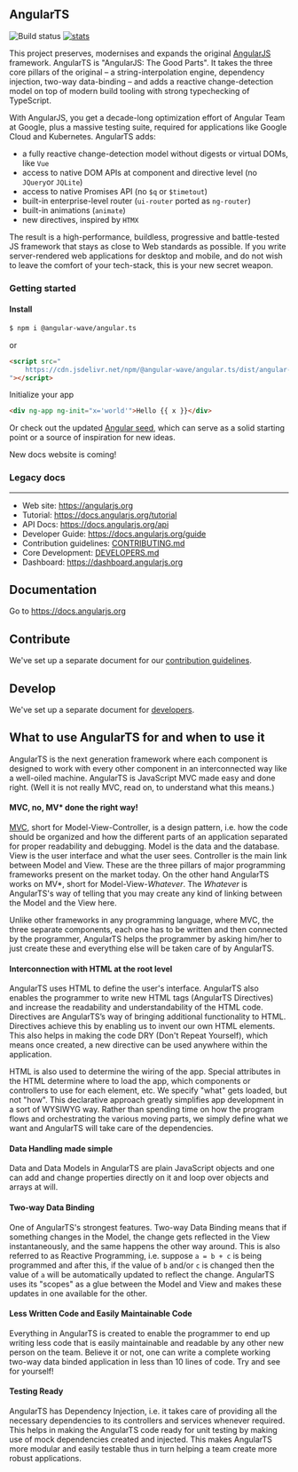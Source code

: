 ## AngularTS

![Build status](https://github.com/angular-qave/angular.ts/actions/workflows/ci.yml/badge.svg)
[![stats](https://data.jsdelivr.com/v1/package/npm/@angular-wave/angular.ts/badge?style=rounded)](https://www.jsdelivr.com/package/npm/@angular-wave/angular.ts)

This project preserves, modernises and expands the original [AngularJS](https://angularjs.org/)
framework. AngularTS is "AngularJS: The Good Parts". It takes the three core pillars of the original &ndash; a string-interpolation engine,
dependency injection, two-way data-binding &ndash; and adds a reactive change-detection model on top of modern build tooling with strong typechecking of TypeScript.

With AngularJS, you get a decade-long optimization effort of Angular Team at Google, plus a massive testing suite, required for applications like Google Cloud and Kubernetes.
AngularTS adds:

- a fully reactive change-detection model without digests or virtual DOMs, like `Vue`
- access to native DOM APIs at component and directive level (no `JQuery`or `JQLite`)
- access to native Promises API (no `$q` or `$timetout`)
- built-in enterprise-level router (`ui-router` ported as `ng-router`)
- built-in animations (`animate`)
- new directives, inspired by `HTMX`

The result is a high-performance, buildless, progressive and battle-tested JS framework that stays as close to Web standards as possible.
If you write server-rendered web applications for desktop and mobile, and do not wish to leave the comfort of your tech-stack, this is your new secret weapon.

### Getting started

#### Install

```bash
$ npm i @angular-wave/angular.ts

```

or

```html
<script src="
    https://cdn.jsdelivr.net/npm/@angular-wave/angular.ts/dist/angular-ts.umd.min.js
"></script>
```

Initialize your app

```html
<div ng-app ng-init="x='world'">Hello {{ x }}</div>
```

Or check out the updated [Angular seed](https://github.com/angular-qave/angular-seed), which can serve as a solid starting point
or a source of inspiration for new ideas.

New docs website is coming!

### Legacy docs

---

- Web site: https://angularjs.org
- Tutorial: https://docs.angularjs.org/tutorial
- API Docs: https://docs.angularjs.org/api
- Developer Guide: https://docs.angularjs.org/guide
- Contribution guidelines: [CONTRIBUTING.md](CONTRIBUTING.md)
- Core Development: [DEVELOPERS.md](DEVELOPERS.md)
- Dashboard: https://dashboard.angularjs.org

## Documentation

Go to https://docs.angularjs.org

## Contribute

We've set up a separate document for our
[contribution guidelines](https://github.com/angular/angular.js/blob/master/CONTRIBUTING.md).

## Develop

We've set up a separate document for
[developers](https://github.com/angular/angular.js/blob/master/DEVELOPERS.md).

## What to use AngularTS for and when to use it

AngularTS is the next generation framework where each component is designed to work with every other
component in an interconnected way like a well-oiled machine. AngularTS is JavaScript MVC made easy
and done right. (Well it is not really MVC, read on, to understand what this means.)

#### MVC, no, MV\* done the right way!

[MVC](https://en.wikipedia.org/wiki/Model%E2%80%93view%E2%80%93controller), short for
Model-View-Controller, is a design pattern, i.e. how the code should be organized and how the
different parts of an application separated for proper readability and debugging. Model is the data
and the database. View is the user interface and what the user sees. Controller is the main link
between Model and View. These are the three pillars of major programming frameworks present on the
market today. On the other hand AngularTS works on MV\*, short for Model-View-_Whatever_. The
_Whatever_ is AngularTS's way of telling that you may create any kind of linking between the Model
and the View here.

Unlike other frameworks in any programming language, where MVC, the three separate components, each
one has to be written and then connected by the programmer, AngularTS helps the programmer by asking
him/her to just create these and everything else will be taken care of by AngularTS.

#### Interconnection with HTML at the root level

AngularTS uses HTML to define the user's interface. AngularTS also enables the programmer to write
new HTML tags (AngularTS Directives) and increase the readability and understandability of the HTML
code. Directives are AngularTS’s way of bringing additional functionality to HTML. Directives
achieve this by enabling us to invent our own HTML elements. This also helps in making the code DRY
(Don't Repeat Yourself), which means once created, a new directive can be used anywhere within the
application.

HTML is also used to determine the wiring of the app. Special attributes in the HTML determine where
to load the app, which components or controllers to use for each element, etc. We specify "what"
gets loaded, but not "how". This declarative approach greatly simplifies app development in a sort
of WYSIWYG way. Rather than spending time on how the program flows and orchestrating the various
moving parts, we simply define what we want and AngularTS will take care of the dependencies.

#### Data Handling made simple

Data and Data Models in AngularTS are plain JavaScript objects and one can add and change properties
directly on it and loop over objects and arrays at will.

#### Two-way Data Binding

One of AngularTS's strongest features. Two-way Data Binding means that if something changes in the
Model, the change gets reflected in the View instantaneously, and the same happens the other way
around. This is also referred to as Reactive Programming, i.e. suppose `a = b + c` is being
programmed and after this, if the value of `b` and/or `c` is changed then the value of `a` will be
automatically updated to reflect the change. AngularTS uses its "scopes" as a glue between the Model
and View and makes these updates in one available for the other.

#### Less Written Code and Easily Maintainable Code

Everything in AngularTS is created to enable the programmer to end up writing less code that is
easily maintainable and readable by any other new person on the team. Believe it or not, one can
write a complete working two-way data binded application in less than 10 lines of code. Try and see
for yourself!

#### Testing Ready

AngularTS has Dependency Injection, i.e. it takes care of providing all the necessary dependencies
to its controllers and services whenever required. This helps in making the AngularTS code ready for
unit testing by making use of mock dependencies created and injected. This makes AngularTS more
modular and easily testable thus in turn helping a team create more robust applications.

